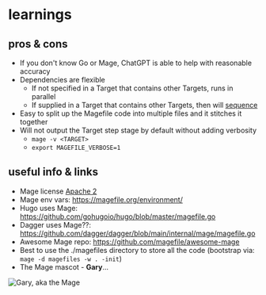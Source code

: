 # learnings

## pros & cons

* If you don't know Go or Mage, ChatGPT is able to help with reasonable accuracy
* Dependencies are flexible
  * If not specified in a Target that contains other Targets, runs in parallel
  * If supplied in a Target that contains other Targets, then will [sequence](https://magefile.org/dependencies/#example-dependencies)
* Easy to split up the Magefile code into multiple files and it stitches it together
* Will not output the Target step stage by default without adding verbosity
  * `mage -v <TARGET>`
  * `export MAGEFILE_VERBOSE=1`

## useful info & links

* Mage license [Apache 2](https://github.com/magefile/mage/blob/master/LICENSE)
* Mage env vars: https://magefile.org/environment/
* Hugo uses Mage: https://github.com/gohugoio/hugo/blob/master/magefile.go
* Dagger uses Mage??: https://github.com/dagger/dagger/blob/main/internal/mage/magefile.go
* Awesome Mage repo: https://github.com/magefile/awesome-mage
* Best to use the ./magefiles directory to store all the code (bootstrap via: `mage -d magefiles -w . -init`)
* The Mage mascot - **Gary**...

![Gary, aka the Mage](https://magefile.org/images/gary.svg)
